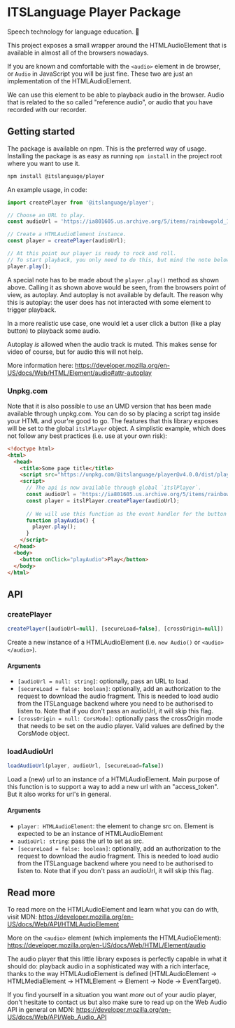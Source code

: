 # ITSLanguage Player Package

Speech technology for language education. 📣

This project exposes a small wrapper around the HTMLAudioElement that is available in almost all of
the browsers nowadays.

If you are known and comfortable with the `<audio>` element in de browser, or `Audio` in JavaScript
you will be just fine. These two are just an implementation of the HTMLAudioElement.

We can use this element to be able to playback audio in the browser. Audio that is related to the
so called "reference audio", or audio that you have recorded with our recorder.

## Getting started

The package is available on npm. This is the preferred way of usage. Installing the package is as
easy as running `npm install` in the project root where you want to use it. 

```sh
npm install @itslanguage/player
``` 

An example usage, in code:

```js
import createPlayer from '@itslanguage/player';

// Choose an URL to play.
const audioUrl = 'https://ia801605.us.archive.org/5/items/rainbowgold_1705_librivox/rainbowgold_10_various_128kb.mp3';

// Create a HTMLAudioElement instance.
const player = createPlayer(audioUrl);

// At this point our player is ready to rock and roll.
// To start playback, you only need to do this, but mind the note below!
player.play();
```

A special note has to be made about the `player.play()` method as shown above. Calling it as shown
above would be seen, from the browsers point of view, as autoplay. And autoplay is not available
by default. The reason why this is autoplay: the user does has not interacted with some element
to trigger playback.

In a more realistic use case, one would let a user click a button (like a play button) to playback
some audio.

Autoplay _is_ allowed when the audio track is muted. This makes sense for video of course, but for
audio this will not help. 

More information here: https://developer.mozilla.org/en-US/docs/Web/HTML/Element/audio#attr-autoplay

### Unpkg.com

Note that it is also possible to use an UMD version that has been made available through unpkg.com.
You can do so by placing a script tag inside your HTML and your're good to go. The features that
this library exposes will be set to the global `itslPlayer` object. A simplistic example, which
does not follow any best practices (i.e. use at your own risk):

```html
<!doctype html>
<html>
  <head>
    <title>Some page title</title>
    <script src="https://unpkg.com/@itslanguage/player@v4.0.0/dist/player.min.js"></script>
    <script>
      // The api is now available through global `itslPlayer`.
      const audioUrl = 'https://ia801605.us.archive.org/5/items/rainbowgold_1705_librivox/rainbowgold_10_various_128kb.mp3';
      const player = itslPlayer.createPlayer(audioUrl);
      
      // We will use this function as the event handler for the button on the page
      function playAudio() {
        player.play();
      }
    </script>
  </head>
  <body>
    <button onClick="playAudio">Play</button>
  </body>
</html>

```

## API

### createPlayer

```js
createPlayer([audioUrl=null], [secureLoad=false], [crossOrigin=null])
```

Create a new instance of a HTMLAudioElement (i.e. `new Audio()` or `<audio></audio>`).

#### Arguments

- ```[audioUrl = null: string]```: optionally, pass an URL to load. 
- ```[secureLoad = false: boolean]```: optionally, add an authorization to the request to download
the audio fragment. This is needed to load audio from the ITSLanguage backend where you need to be
authorised to listen to. Note that if you don't pass an audioUrl, it will skip this flag.
- ```[crossOrigin = null: CorsMode]```: optionally pass the crossOrigin mode that needs to be set
on the audio player. Valid values are defined by the CorsMode object.

### loadAudioUrl

```js
loadAudioUrl(player, audioUrl, [secureLoad=false])
```

Load a (new) url to an instance of a HTMLAudioElement. Main purpose of this function is to support
a way to add a new url with an "access_token". But it also works for url's in general.

#### Arguments

- ```player: HTMLAudioElement```: the element to change src on. Element is expected to be an
instance of HTMLAudioElement 
- ```audioUrl: string```: pass the url to set as src. 
- ```[secureLoad = false: boolean]```: optionally, add an authorization to the request to download
the audio fragment. This is needed to load audio from the ITSLanguage backend where you need to be
authorised to listen to. Note that if you don't pass an audioUrl, it will skip this flag.


## Read more

To read more on the HTMLAudioElement and learn what you can do with, visit MDN:
https://developer.mozilla.org/en-US/docs/Web/API/HTMLAudioElement

More on the `<audio>` element (which implements the HTMLAudioElement):
https://developer.mozilla.org/en-US/docs/Web/HTML/Element/audio

The audio player that this little library exposes is perfectly capable in what it should do:
playback audio in a sophisticated way with a rich interface, thanks to the way HTMLAudioElement is
defined (HTMLAudioElement -> HTMLMediaElement -> HTMLElement -> Element -> Node -> EventTarget).

If you find yourself in a situation you want _more_ out of your audio player, don't hesitate to
contact us but also make sure to read up on the Web Audio API in general on MDN:
https://developer.mozilla.org/en-US/docs/Web/API/Web_Audio_API

[unpkg.com]: https://www.unpkg.com
